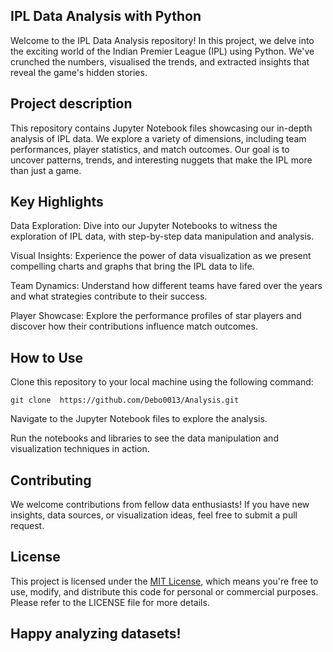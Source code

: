 ## IPL Data Analysis with Python ##

Welcome to the IPL Data Analysis repository! In this project, we delve into the exciting world of the Indian Premier League (IPL) using Python. We've crunched the numbers, visualised the trends, and extracted insights that reveal the game's hidden stories.

## Project description ##

This repository contains Jupyter Notebook files showcasing our in-depth analysis of IPL data. We explore a variety of dimensions, including team performances, player statistics, and match outcomes. Our goal is to uncover patterns, trends, and interesting nuggets that make the IPL more than just a game.

## Key Highlights ##

Data Exploration: Dive into our Jupyter Notebooks to witness the exploration of IPL data, with step-by-step data manipulation and analysis.

Visual Insights: Experience the power of data visualization as we present compelling charts and graphs that bring the IPL data to life.

Team Dynamics: Understand how different teams have fared over the years and what strategies contribute to their success.

Player Showcase: Explore the performance profiles of star players and discover how their contributions influence match outcomes.

## How to Use ##

Clone this repository to your local machine using the following command:   
```
git clone  https://github.com/Debo0013/Analysis.git
```
Navigate to the Jupyter Notebook files to explore the analysis.

Run the notebooks and libraries to see the data manipulation and visualization techniques in action.

## Contributing ##

We welcome contributions from fellow data enthusiasts! If you have new insights, data sources, or visualization ideas, feel free to submit a pull request.

## License

This project is licensed under the [MIT License](LICENSE), which means you're free to use, modify, and distribute this code for personal or commercial purposes. Please refer to the LICENSE file for more details.

## Happy analyzing datasets! ##
